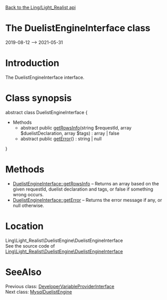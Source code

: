 [Back to the Ling/Light_Realist api](https://github.com/lingtalfi/Light_Realist/blob/master/doc/api/Ling/Light_Realist.md)



The DuelistEngineInterface class
================
2019-08-12 --> 2021-05-31






Introduction
============

The DuelistEngineInterface interface.



Class synopsis
==============


abstract class <span class="pl-k">DuelistEngineInterface</span>  {

- Methods
    - abstract public [getRowsInfo](https://github.com/lingtalfi/Light_Realist/blob/master/doc/api/Ling/Light_Realist/DuelistEngine/DuelistEngineInterface/getRowsInfo.md)(string $requestId, array $duelistDeclaration, array $tags) : array | false
    - abstract public [getError](https://github.com/lingtalfi/Light_Realist/blob/master/doc/api/Ling/Light_Realist/DuelistEngine/DuelistEngineInterface/getError.md)() : string | null

}






Methods
==============

- [DuelistEngineInterface::getRowsInfo](https://github.com/lingtalfi/Light_Realist/blob/master/doc/api/Ling/Light_Realist/DuelistEngine/DuelistEngineInterface/getRowsInfo.md) &ndash; Returns an array based on the given requestId, duelist declaration and tags, or false if something wrong occurs.
- [DuelistEngineInterface::getError](https://github.com/lingtalfi/Light_Realist/blob/master/doc/api/Ling/Light_Realist/DuelistEngine/DuelistEngineInterface/getError.md) &ndash; Returns the error message if any, or null otherwise.





Location
=============
Ling\Light_Realist\DuelistEngine\DuelistEngineInterface<br>
See the source code of [Ling\Light_Realist\DuelistEngine\DuelistEngineInterface](https://github.com/lingtalfi/Light_Realist/blob/master/DuelistEngine/DuelistEngineInterface.php)



SeeAlso
==============
Previous class: [DeveloperVariableProviderInterface](https://github.com/lingtalfi/Light_Realist/blob/master/doc/api/Ling/Light_Realist/DeveloperVariableProvider/DeveloperVariableProviderInterface.md)<br>Next class: [MysqlDuelistEngine](https://github.com/lingtalfi/Light_Realist/blob/master/doc/api/Ling/Light_Realist/DuelistEngine/MysqlDuelistEngine.md)<br>
